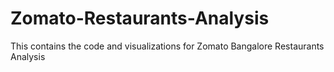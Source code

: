 # Zomato-Restaurants-Analysis
This contains the code and visualizations for Zomato Bangalore Restaurants Analysis
